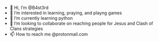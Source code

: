 - 👋 Hi, I’m @B4st3rd
- 👀 I’m interested in learning, praying, and playng games
- 🌱 I’m currently learning python
- 💞️ I’m looking to collaborate on reaching people for Jesus and Clash of Clans strategies
- 📫 How to reach me @protonmail.com

<!---
B4st3rd/B4st3rd is a ✨ special ✨ repository because its `README.md` (this file) appears on your GitHub profile.
You can click the Preview link to take a look at your changes.
--->
